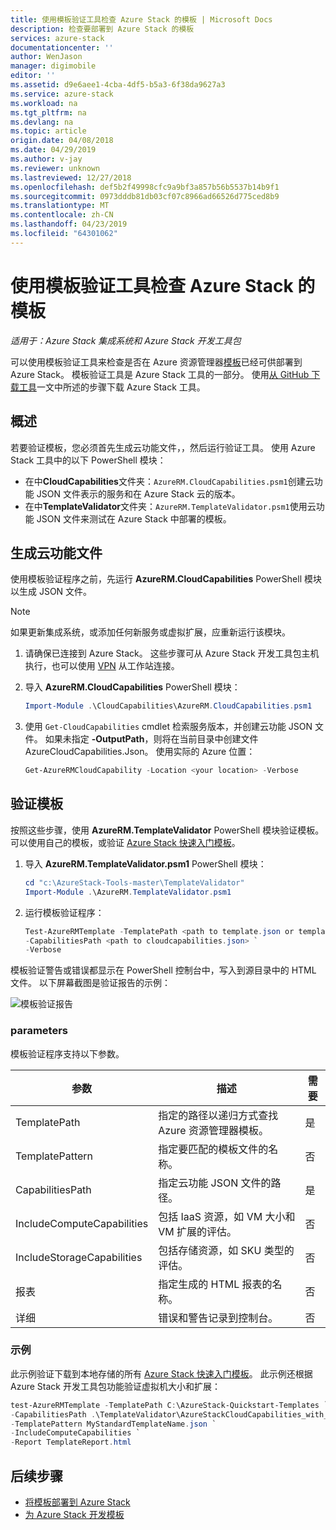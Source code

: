 ```yaml
---
title: 使用模板验证工具检查 Azure Stack 的模板 | Microsoft Docs
description: 检查要部署到 Azure Stack 的模板
services: azure-stack
documentationcenter: ''
author: WenJason
manager: digimobile
editor: ''
ms.assetid: d9e6aee1-4cba-4df5-b5a3-6f38da9627a3
ms.service: azure-stack
ms.workload: na
ms.tgt_pltfrm: na
ms.devlang: na
ms.topic: article
origin.date: 04/08/2018
ms.date: 04/29/2019
ms.author: v-jay
ms.reviewer: unknown
ms.lastreviewed: 12/27/2018
ms.openlocfilehash: def5b2f49998cfc9a9bf3a857b56b5537b14b9f1
ms.sourcegitcommit: 0973dddb81db03cf07c8966ad66526d775ced8b9
ms.translationtype: MT
ms.contentlocale: zh-CN
ms.lasthandoff: 04/23/2019
ms.locfileid: "64301062"
---
```

# <a name="check-your-templates-for-azure-stack-with-the-template-validation-tool"></a>使用模板验证工具检查 Azure Stack 的模板

*适用于：Azure Stack 集成系统和 Azure Stack 开发工具包*

可以使用模板验证工具来检查是否在 Azure 资源管理器[模板](azure-stack-arm-templates.md)已经可供部署到 Azure Stack。 模板验证工具是 Azure Stack 工具的一部分。 使用[从 GitHub 下载工具](../operator/azure-stack-powershell-download.md)一文中所述的步骤下载 Azure Stack 工具。

## <a name="overview"></a>概述

若要验证模板，您必须首先生成云功能文件，，然后运行验证工具。 使用 Azure Stack 工具中的以下 PowerShell 模块：

- 在中**CloudCapabilities**文件夹：`AzureRM.CloudCapabilities.psm1`创建云功能 JSON 文件表示的服务和在 Azure Stack 云的版本。
- 在中**TemplateValidator**文件夹：`AzureRM.TemplateValidator.psm1`使用云功能 JSON 文件来测试在 Azure Stack 中部署的模板。

## <a name="build-the-cloud-capabilities-file"></a>生成云功能文件

使用模板验证程序之前，先运行 **AzureRM.CloudCapabilities** PowerShell 模块以生成 JSON 文件。

>[!NOTE]
> 如果更新集成系统，或添加任何新服务或虚拟扩展，应重新运行该模块。

1. 请确保已连接到 Azure Stack。 这些步骤可从 Azure Stack 开发工具包主机执行，也可以使用 [VPN](../asdk/asdk-connect.md#connect-to-azure-stack-using-vpn) 从工作站连接。
2. 导入 **AzureRM.CloudCapabilities** PowerShell 模块：

    ```powershell
    Import-Module .\CloudCapabilities\AzureRM.CloudCapabilities.psm1
    ```

3. 使用 `Get-CloudCapabilities` cmdlet 检索服务版本，并创建云功能 JSON 文件。 如果未指定 **-OutputPath**，则将在当前目录中创建文件 AzureCloudCapabilities.Json。 使用实际的 Azure 位置：

    ```powershell
    Get-AzureRMCloudCapability -Location <your location> -Verbose
    ```

## <a name="validate-templates"></a>验证模板

按照这些步骤，使用 **AzureRM.TemplateValidator** PowerShell 模块验证模板。 可以使用自己的模板，或验证 [Azure Stack 快速入门模板](https://github.com/Azure/AzureStack-QuickStart-Templates)。

1. 导入 **AzureRM.TemplateValidator.psm1** PowerShell 模块：

    ```powershell
    cd "c:\AzureStack-Tools-master\TemplateValidator"
    Import-Module .\AzureRM.TemplateValidator.psm1
    ```

2. 运行模板验证程序：

    ```powershell
    Test-AzureRMTemplate -TemplatePath <path to template.json or template folder> `
    -CapabilitiesPath <path to cloudcapabilities.json> `
    -Verbose
    ```

模板验证警告或错误都显示在 PowerShell 控制台中，写入到源目录中的 HTML 文件。 以下屏幕截图是验证报告的示例：

![模板验证报告](./media/azure-stack-validate-templates/image1.png)

### <a name="parameters"></a>parameters

模板验证程序支持以下参数。

| 参数 | 描述 | 需要 |
| ----- | -----| ----- |
| TemplatePath | 指定的路径以递归方式查找 Azure 资源管理器模板。 | 是 |
| TemplatePattern | 指定要匹配的模板文件的名称。 | 否 |
| CapabilitiesPath | 指定云功能 JSON 文件的路径。 | 是 |
| IncludeComputeCapabilities | 包括 IaaS 资源，如 VM 大小和 VM 扩展的评估。 | 否 |
| IncludeStorageCapabilities | 包括存储资源，如 SKU 类型的评估。 | 否 |
| 报表 | 指定生成的 HTML 报表的名称。 | 否 |
| 详细 | 错误和警告记录到控制台。 | 否|

### <a name="examples"></a>示例

此示例验证下载到本地存储的所有 [Azure Stack 快速入门模板](https://github.com/Azure/AzureStack-QuickStart-Templates)。 此示例还根据 Azure Stack 开发工具包功能验证虚拟机大小和扩展：

```powershell
test-AzureRMTemplate -TemplatePath C:\AzureStack-Quickstart-Templates `
-CapabilitiesPath .\TemplateValidator\AzureStackCloudCapabilities_with_AddOns_20170627.json `
-TemplatePattern MyStandardTemplateName.json `
-IncludeComputeCapabilities `
-Report TemplateReport.html
```

## <a name="next-steps"></a>后续步骤

- [将模板部署到 Azure Stack](azure-stack-arm-templates.md)
- [为 Azure Stack 开发模板](azure-stack-develop-templates.md)

<!-- Update_Description: wording update -->